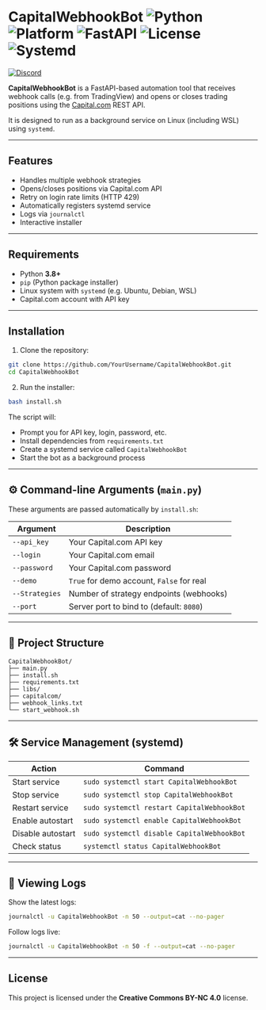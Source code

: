 
# CapitalWebhookBot ![Python](https://img.shields.io/badge/Python-3.8+-blue.svg) ![Platform](https://img.shields.io/badge/Platform-Linux%20%7C%20WSL-lightgrey) ![FastAPI](https://img.shields.io/badge/FastAPI-⚡-green) ![License](https://img.shields.io/badge/License-CC--BY--NC%204.0-blue) ![Systemd](https://img.shields.io/badge/systemd-enabled-brightgreen)
[![Discord](https://img.shields.io/badge/Join_us_on-Discord-5865F2?logo=discord&logoColor=white&style=for-the-badge)](https://discord.gg/BARYa55KS8)


**CapitalWebhookBot** is a FastAPI-based automation tool that receives webhook calls (e.g. from TradingView) and opens or closes trading positions using the [Capital.com](https://capital.com) REST API.

It is designed to run as a background service on Linux (including WSL) using `systemd`.

---

##  Features

- Handles multiple webhook strategies
- Opens/closes positions via Capital.com API
- Retry on login rate limits (HTTP 429)
- Automatically registers systemd service
- Logs via `journalctl`
- Interactive installer

---

##  Requirements

- Python **3.8+**
- `pip` (Python package installer)
- Linux system with `systemd` (e.g. Ubuntu, Debian, WSL)
- Capital.com account with API key

---

##  Installation

1. Clone the repository:

```bash
git clone https://github.com/YourUsername/CapitalWebhookBot.git
cd CapitalWebhookBot
```

2. Run the installer:

```bash
bash install.sh
```

The script will:

- Prompt you for API key, login, password, etc.
- Install dependencies from `requirements.txt`
- Create a systemd service called `CapitalWebhookBot`
- Start the bot as a background process

---

## ⚙️ Command-line Arguments (`main.py`)

These arguments are passed automatically by `install.sh`:

| Argument       | Description                                      |
|----------------|--------------------------------------------------|
| `--api_key`     | Your Capital.com API key                        |
| `--login`       | Your Capital.com email                          |
| `--password`    | Your Capital.com password                       |
| `--demo`        | `True` for demo account, `False` for real       |
| `--Strategies`  | Number of strategy endpoints (webhooks)         |
| `--port`        | Server port to bind to (default: `8080`)        |

---

## 📁 Project Structure

```
CapitalWebhookBot/
├── main.py
├── install.sh
├── requirements.txt
├── libs/
├── capitalcom/
├── webhook_links.txt
└── start_webhook.sh
```

---

## 🛠 Service Management (systemd)

| Action           | Command                                      |
|------------------|----------------------------------------------|
| Start service    | `sudo systemctl start CapitalWebhookBot`     |
| Stop service     | `sudo systemctl stop CapitalWebhookBot`      |
| Restart service  | `sudo systemctl restart CapitalWebhookBot`   |
| Enable autostart | `sudo systemctl enable CapitalWebhookBot`    |
| Disable autostart| `sudo systemctl disable CapitalWebhookBot`   |
| Check status     | `systemctl status CapitalWebhookBot`         |

---

## 📄 Viewing Logs

Show the latest logs:

```bash
journalctl -u CapitalWebhookBot -n 50 --output=cat --no-pager
```

Follow logs live:

```bash
journalctl -u CapitalWebhookBot -n 50 -f --output=cat --no-pager
```

---

## License

This project is licensed under the **Creative Commons BY-NC 4.0** license.
